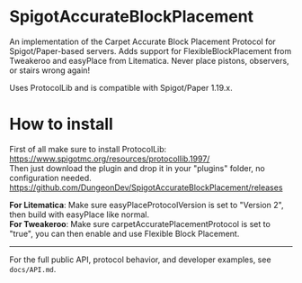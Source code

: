 # SpigotAccurateBlockPlacement
An implementation of the Carpet Accurate Block Placement Protocol for Spigot/Paper-based servers.
Adds support for FlexibleBlockPlacement from Tweakeroo and easyPlace from Litematica. Never place pistons, observers, or stairs wrong again!

Uses ProtocolLib and is compatible with Spigot/Paper 1.19.x.

# How to install
First of all make sure to install ProtocolLib: https://www.spigotmc.org/resources/protocollib.1997/  
Then just download the plugin and drop it in your "plugins" folder, no configuration needed. https://github.com/DungeonDev/SpigotAccurateBlockPlacement/releases

**For Litematica**: Make sure easyPlaceProtocolVersion is set to "Version 2", then build with easyPlace like normal.  
**For Tweakeroo**: Make sure carpetAccuratePlacementProtocol is set to "true", you can then enable and use Flexible Block Placement.

---

For the full public API, protocol behavior, and developer examples, see `docs/API.md`.
